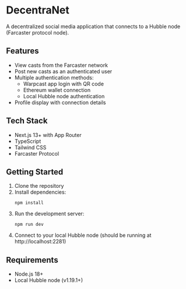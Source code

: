# DecentraNet

A decentralized social media application that connects to a Hubble node (Farcaster protocol node).

## Features

- View casts from the Farcaster network
- Post new casts as an authenticated user
- Multiple authentication methods:
  - Warpcast app login with QR code
  - Ethereum wallet connection
  - Local Hubble node authentication
- Profile display with connection details

## Tech Stack

- Next.js 13+ with App Router
- TypeScript
- Tailwind CSS
- Farcaster Protocol

## Getting Started

1. Clone the repository
2. Install dependencies:
   ```
   npm install
   ```
3. Run the development server:
   ```
   npm run dev
   ```
4. Connect to your local Hubble node (should be running at http://localhost:2281)

## Requirements

- Node.js 18+
- Local Hubble node (v1.19.1+)
